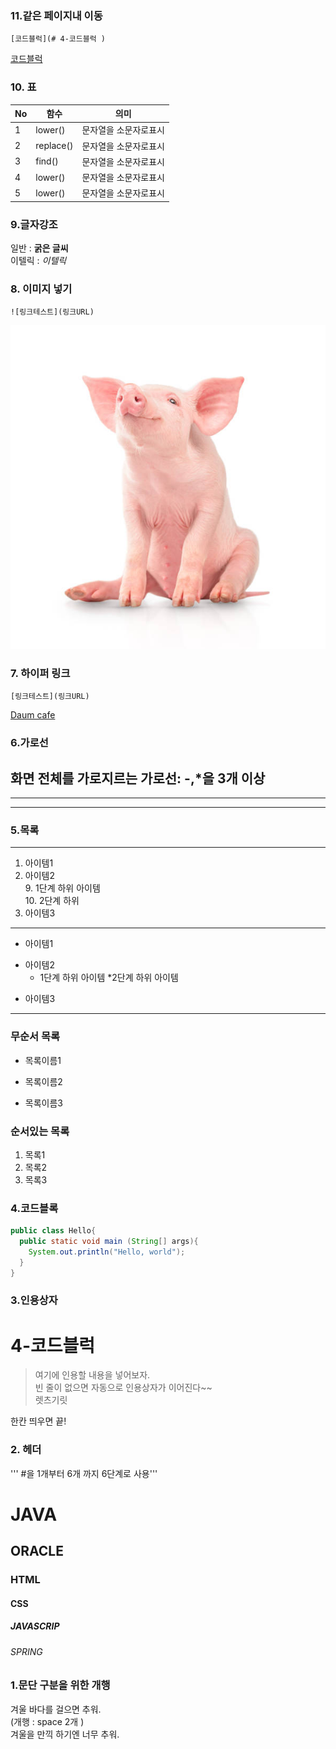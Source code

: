 ### 11.같은 페이지내 이동
```
[코드블럭](# 4-코드블럭 )
```
[코드블럭](#4-코드블럭)

### 10. 표  
| No | 함수 | 의미 |
|----|------|------|
|1|lower()|문자열을 소문자로표시|
|2|replace()|문자열을 소문자로표시|
|3|find()|문자열을 소문자로표시|
|4|lower()|문자열을 소문자로표시|
|5|lower()|문자열을 소문자로표시|

### 9.글자강조
일반 : **굵은 글씨**  
이텔릭 : *이텔릭*  


### 8. 이미지 넣기
```
![링크테스트](링크URL)
```
![window 귀여운 우리 핑크돼지](https://github.com/SeongUkS2/markdown20240125/blob/main/img/istockphoto-1330979521-612x612.jpg)
### 7. 하이퍼 링크
```
[링크테스트](링크URL)
```
[Daum cafe](https://cafe.daum.net/pcwk/bTXq/45)

### 6.가로선
화면 전체를 가로지르는 가로선: -,*을 3개 이상
---
***
----

### 5.목록
---
1. 아이템1
2. 아이템2  
   9. 1단계 하위 아이템  
       10. 2단계 하위
3. 아이템3
    
---  
- 아이템1
+ 아이템2
  - 1단계 하위 아이템
    *2단계 하위 아이템
* 아이템3
---
### 무순서 목록
* 목록이름1  
- 목록이름2
+ 목록이름3

### 순서있는 목록
1. 목록1
2. 목록2
3. 목록3

### 4.코드블록
```JAVA  
public class Hello{
  public static void main (String[] args){
    System.out.println("Hello, world");
  }
}  
```
### 3.인용상자
# 4-코드블럭  
>여기에 인용할 내용을 넣어보자.  
>빈 줄이 없으면 자동으로 인용상자가 이어진다~~   
렛츠기릿

한칸 띄우면 끝!

### 2. 헤더  
''' #을 1개부터 6개 까지 6단계로 사용'''  
# JAVA
## ORACLE
### HTML
#### CSS
##### JAVASCRIP
###### SPRING

### 1.문단 구분을 위한 개행
겨울 바다를 걸으면 추워.  
(개행 : space 2개 )  
겨울을 만끽 하기엔 너무 추워.

